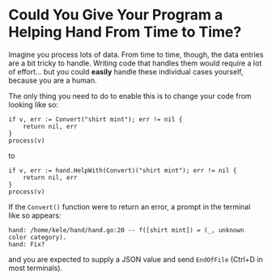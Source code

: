 # Could You Give Your Program a Helping Hand From Time to Time?

Imagine you process lots of data. From time to time, though, the data entries
are a bit tricky to handle. Writing code that handles them would require a lot
of effort... but you could **easily** handle these individual cases yourself,
because you are a human.

The only thing you need to do to enable this is to change your code from looking
like so:

```
if v, err := Convert("shirt mint"); err != nil {
    return nil, err
} 
process(v)
```

to

```
if v, err := hand.HelpWith(Convert)("shirt mint"); err != nil {
    return nil, err
} 
process(v)
```

If the `Convert()` function were to return an error, a prompt in the terminal
like so appears:

```
hand: /home/kele/hand/hand.go:20 -- f([shirt mint]) = (_, unknown color category).
hand: Fix?
```

and you are expected to supply a JSON value and send `EndOfFile` (Ctrl+D in most
terminals).